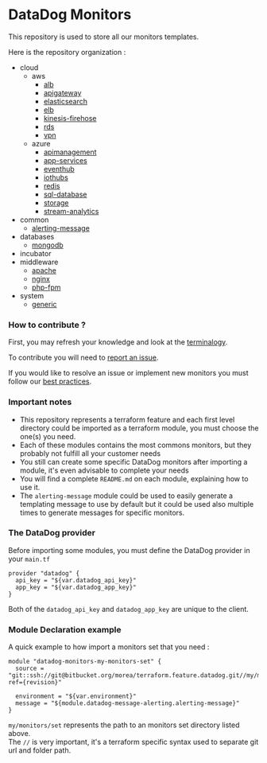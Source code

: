 # DataDog Monitors #

This repository is used to store all our monitors templates.

Here is the repository organization :

- cloud
    - aws
        - [alb](https://bitbucket.org/morea/terraform.feature.datadog/src/master/cloud/aws/alb/)
        - [apigateway](https://bitbucket.org/morea/terraform.feature.datadog/src/master/cloud/aws/apigateway/)
        - [elasticsearch](https://bitbucket.org/morea/terraform.feature.datadog/src/master/cloud/aws/elasticsearch/)
        - [elb](https://bitbucket.org/morea/terraform.feature.datadog/src/master/cloud/aws/elb/)
        - [kinesis-firehose](https://bitbucket.org/morea/terraform.feature.datadog/src/master/cloud/aws/kinesis-firehose/)
        - [rds](https://bitbucket.org/morea/terraform.feature.datadog/src/master/cloud/aws/rds/)
        - [vpn](https://bitbucket.org/morea/terraform.feature.datadog/src/master/cloud/aws/vpn/)
    - azure
        - [apimanagement](https://bitbucket.org/morea/terraform.feature.datadog/src/master/cloud/azure/apimanagement)
        - [app-services](https://bitbucket.org/morea/terraform.feature.datadog/src/master/cloud/azure/app-services/r)
        - [eventhub](https://bitbucket.org/morea/terraform.feature.datadog/src/master/cloud/azure/eventhub/)
        - [iothubs](https://bitbucket.org/morea/terraform.feature.datadog/src/master/cloud/azure/iothubs/)
        - [redis](https://bitbucket.org/morea/terraform.feature.datadog/src/master/cloud/azure/redis/)
        - [sql-database](https://bitbucket.org/morea/terraform.feature.datadog/src/master/cloud/azure/sql-database/)
        - [storage](https://bitbucket.org/morea/terraform.feature.datadog/src/master/cloud/azure/storage/)
        - [stream-analytics](https://bitbucket.org/morea/terraform.feature.datadog/src/master/cloud/azure/stream-analytics/)
- common
    - [alerting-message](https://bitbucket.org/morea/terraform.feature.datadog/src/master/common/alerting-message/)
- databases
    - [mongodb](https://bitbucket.org/morea/terraform.feature.datadog/src/master/databases/mongodb/)
- incubator
- middleware
    - [apache](https://bitbucket.org/morea/terraform.feature.datadog/src/master/middleware/apache/)
    - [nginx](https://bitbucket.org/morea/terraform.feature.datadog/src/master/middleware/nginx/)
    - [php-fpm](https://bitbucket.org/morea/terraform.feature.datadog/src/master/middleware/php-fpm/)
- system
    - [generic](https://bitbucket.org/morea/terraform.feature.datadog/src/master/system/generic/)


### How to contribute ? ###

First, you may refresh your knowledge and look at the [terminalogy](https://confluence.fr.clara.net/display/DAT/Getting+started).

To contribute you will need to [report an issue](https://confluence.fr.clara.net/display/DAT/Project+and+Workflow).

If you would like to resolve an issue or implement new monitors you must follow our [best practices](https://confluence.fr.clara.net/display/DAT/Templates+monitors).

### Important notes ###

* This repository represents a terraform feature and each first level directory could be imported as a terraform module, you must choose the one(s) you need.
* Each of these modules contains the most commons monitors, but they probably not fulfill all your customer needs
* You still can create some specific DataDog monitors after importing a module, it's even advisable to complete your needs
* You will find a complete `README.md` on each module, explaining how to use it.
* The `alerting-message` module could be used to easily generate a templating message to use by default but it could be used also multiple times to generate messages for specific monitors.

### The DataDog provider ###

Before importing some modules, you must define the DataDog provider in your `main.tf`

```
provider "datadog" {
  api_key = "${var.datadog_api_key}"
  app_key = "${var.datadog_app_key}"
}
```

Both of the `datadog_api_key` and `datadog_app_key` are unique to the client.

### Module Declaration example ###

A quick example to how import a monitors set that you need :

```
module "datadog-monitors-my-monitors-set" {
  source = "git::ssh://git@bitbucket.org/morea/terraform.feature.datadog.git//my/monitors/set?ref={revision}"

  environment = "${var.environment}"
  message = "${module.datadog-message-alerting.alerting-message}"
}
```

`my/monitors/set` represents the path to an monitors set directory listed above.  
The `//` is very important, it's a terraform specific syntax used to separate git url and folder path.
